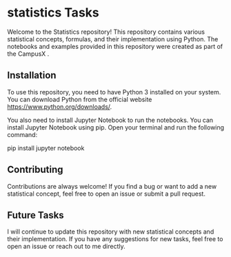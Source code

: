 # statistics Tasks

Welcome to the Statistics repository! This repository contains various statistical concepts, formulas, and their implementation using Python. The notebooks and examples provided in this repository were created as part of the CampusX .


## Installation
To use this repository, you need to have Python 3 installed on your system. You can download Python from the official website https://www.python.org/downloads/.

You also need to install Jupyter Notebook to run the notebooks. You can install Jupyter Notebook using pip. Open your terminal and run the following command:


pip install jupyter notebook

## Contributing
Contributions are always welcome! If you find a bug or want to add a new statistical concept, feel free to open an issue or submit a pull request.

## Future Tasks
I will continue to update this repository with new statistical concepts and their implementation. If you have any suggestions for new tasks, feel free to open an issue or reach out to me directly.
